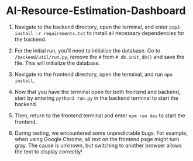 # AI-Resource-Estimation-Dashboard

1. Navigate to the backend directory, open the terminal, and enter `pip3 install -r requirements.txt` to install all necessary dependencies for the backend.

2. For the initial run, you’ll need to initialize the database. Go to `/backend/util/run.py`, remove the `#` from `# db.init_db()` and save the file. This will initialize the database.

3. Navigate to the frontend directory, open the terminal, and run `npm install`.

4. Now that you have the terminal open for both frontend and backend, start by entering `python3 run.py` in the backend terminal to start the backend.

5. Then, return to the frontend terminal and enter `npm run dev` to start the frontend.

6. During testing, we encountered some unpredictable bugs. For example, when using Google Chrome, all text on the frontend page might turn gray. The cause is unknown, but switching to another browser allows the text to display correctly!